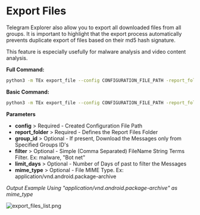 # Export Files

Telegram Explorer also allow you to export all downloaded files from all groups. It is important to highlight that the export process automatically prevents duplicate export of files based on their md5 hash signature.

This feature is especially usefully for malware analysis and video content analysis.

**Full Command:**

```bash
python3 -m TEx export_file --config CONFIGURATION_FILE_PATH -report_folder REPORT_FOLDER_PATH --group_id * --filter * --limit_days 3 --mime_type text/plain
```

**Basic Command:**
```bash
python3 -m TEx export_file --config CONFIGURATION_FILE_PATH -report_folder REPORT_FOLDER_PATH --group_id * --limit_days 3 --mime_type text/plain
```

**Parameters**

  * **config** > Required - Created Configuration File Path
  * **report_folder** > Required - Defines the Report Files Folder
  * **group_id** > Optional - If present, Download the Messages only from Specified Groups ID's
  * **filter** > Optional - Simple (Comma Separated) FileName String Terms Filter. Ex: malware, "Bot net"
  * **limit_days** > Optional - Number of Days of past to filter the Messages
  * **mime_type** > Optional - File MIME Type. Ex: application/vnd.android.package-archive
    
*Output Example Using "application/vnd.android.package-archive" as mime_type*

![export_files_list.png](../media/export_files_list.png)
